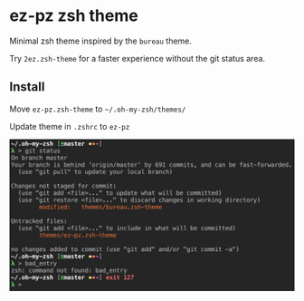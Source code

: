 # ez-pz zsh theme

Minimal zsh theme inspired by the `bureau` theme.

Try `2ez.zsh-theme` for a faster experience without the git status area.

## Install

Move `ez-pz.zsh-theme` to `~/.oh-my-zsh/themes/`

Update theme in `.zshrc` to `ez-pz`

![Screenshot](./screenshot.png)

